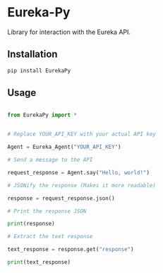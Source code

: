 # Eureka-Py

Library for interaction with the Eureka API.

## Installation

``` bash
pip install EurekaPy
```

## Usage

``` python

from EurekaPy import *


# Replace YOUR_API_KEY with your actual API key

Agent = Eureka_Agent("YOUR_API_KEY")

# Send a message to the API

request_response = Agent.say("Hello, world!")

# JSONify the response (Makes it more readable)

response = request_response.json()

# Print the response JSON

print(response)

# Extract the text response

text_response = response.get("response")

print(text_response)

```

